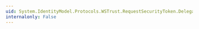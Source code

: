 ```yaml
---
uid: System.IdentityModel.Protocols.WSTrust.RequestSecurityToken.Delegatable
internalonly: False
---
```

